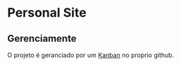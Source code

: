 # Personal Site

## Gerenciamente

O projeto é geranciado por um [Kanban](https://github.com/users/wferreiracosta/projects/7) no proprio github.
